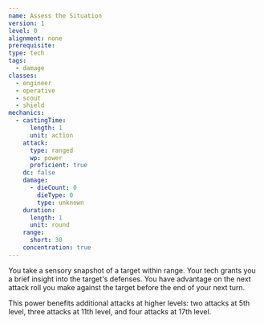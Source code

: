 ```yaml
---
name: Assess the Situation
version: 1
level: 0
alignment: none
prerequisite: 
type: tech
tags:
  - damage
classes:
  - engineer
  - operative
  - scout
  - shield
mechanics:
  - castingTime:
      length: 1
      unit: action
    attack:
      type: ranged
      wp: power
      proficient: true
    dc: false
    damage:
      - dieCount: 0
        dieType: 0
        type: unknown
    duration:
      length: 1
      unit: round
    range:
      short: 30
    concentration: true
---
```

You take a sensory snapshot of a target within range. Your tech grants you a brief insight into the target's defenses. You have advantage on the next attack roll you make against the target before the end of your next turn.

This power benefits additional attacks at higher levels: two attacks at 5th level, three attacks at 11th level, and four attacks at 17th level.
    